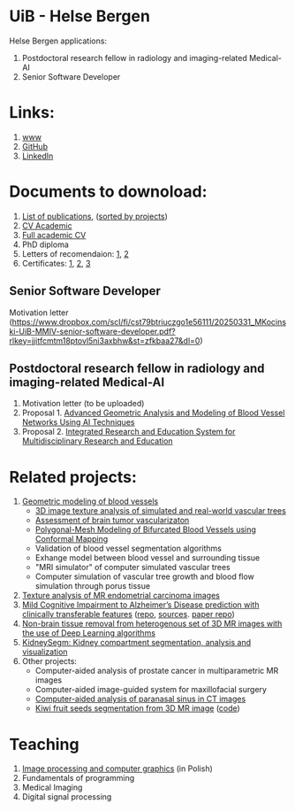 # UiB - Helse Bergen
Helse Bergen applications:
1. Postdoctoral research fellow in radiology and imaging-related Medical-AI
1. Senior Software Developer


# Links:
1. [www](https://marekkoc.github.io)
2. [GitHub](https://github.com/marekkoc)
4. [LinkedIn](https://www.linkedin.com/in/marek-kocinski-285a64110/)

# Documents to downoload:
1. [List of publications](https://www.dropbox.com/scl/fi/ixwqcw3ozq5aj167dds4f/20250329_mk_List-of-publications.pdf?rlkey=rrk37t0sgcof9zi4m1bvdtdrc&st=ekoqq8gt&dl=0), ([sorted by projects](https://www.dropbox.com/scl/fi/i4timyhavrvcozmwyi2at/20250329_mk_List-of-publications-by-projects.pdf?rlkey=9a5mbkdk32801ne6itigdlris&st=3tdp6nzo&dl=0))
1. [CV Academic](https://www.dropbox.com/scl/fi/kybqbevrj89bdidexx90w/20250330_MKocinski_CV.pdf?rlkey=y1y2uijjhifv37f7y6pccv0hz&st=ogea3xsu&dl=0)
1. [Full academic CV](https://www.dropbox.com/scl/fi/6j2p7ebjx78ueg5mbzbva/20250329_MKocinski-CV-full.pdf?rlkey=aezirs2fr972vu7yup3a7lfqo&st=u8r09sdg&dl=0)
1. PhD diploma <!--(https://www.dropbox.com/scl/fi/ns5z8i1onai856futf374/2009_Kocinski_PhD-diploma-eng.pdf?rlkey=2zpssj6azc6tjxunsdtafo8z0&st=vbirqoue&dl=0) -->
1. Letters of recomendaion: [1](https://www.dropbox.com/scl/fi/vz78wkv0p5tn8fmx0j39k/20241030_AM_letter_of_recommendation.pdf?rlkey=rw7ihm8o7dmzqa88mqun51n2j&st=gedq46gs&dl=0), [2](https://www.dropbox.com/scl/fi/otslverl4f2xiixx0f86m/20023_APrzekwas-CFDRC-Letter-of-Recommendation.jpg?rlkey=k3u3tkvmm1z3lrvd9pmacsxxo&st=wqg3489v&dl=0)
1. Certificates: [1](https://www.dropbox.com/scl/fi/46y2rmjzjoyzvmnx8ckch/2011_Enthought_Pythoni.pdf?rlkey=ro47oqupka42l6a89ck7kirio&st=d6dm8zv3&dl=0), [2](https://www.dropbox.com/scl/fi/ftmiirmpzurxx5v6avgtz/2025_HuggingFace-certificate-1.jpg?rlkey=muanfem2h02w9g78tctfrzau4&st=5sg8efhj&dl=0), [3](https://www.dropbox.com/scl/fi/upnave4nik0f7cpx6bgjx/20241122_Udemy-Object-oriented-programmig.pdf?rlkey=xx9ol10wloicz95y8p6dfwu12&st=kl6wqlt0&dl=0)

## Senior Software Developer 

Motivation letter (https://www.dropbox.com/scl/fi/cst79btriuczgo1e56111/20250331_MKocinski-UiB-MMIV-senior-software-developer.pdf?rlkey=jjitfcmtm18ptovl5ni3axbhw&st=zfkbaa27&dl=0)

## Postdoctoral research fellow in radiology and imaging-related Medical-AI
1. Motivation letter (to be uploaded)<!--(https://www.dropbox.com/scl/fi/ge2emh4h8i0yshit3h63e/20250401_MKocinski_post-doc.pdf?rlkey=hjvr0mlbht1uv0h9nj5f25olz&st=r7w1o7zs&dl=0)-->
2. Proposal 1. [Advanced Geometric Analysis and Modeling of Blood Vessel Networks
Using AI Techniques](https://www.dropbox.com/scl/fi/im8bk5c2d9xuffnp1g7n4/20250401_MMIV-proposal-1.pdf?rlkey=jhlc1f5owdhfrocodinro57yq&st=08urrixa&dl=0)
3. Proposal 2. [Integrated Research and Education System for Multidisciplinary Research and Education](https://www.dropbox.com/scl/fi/1jcqltdj8mn6j59hbxiwc/20250401_MMIV-proposal-2.pdf?rlkey=z5bz0rz0noycduky91c36bopd&st=6mvni9dy&dl=0)

# Related projects:
1. [Geometric modeling of blood vessels](https://github.com/marekkoc/blood-vessels-modeling)
   - [3D image texture analysis of simulated and real-world vascular trees](https://github.com/marekkoc/vascular-tree-3D-texture-analysis)
   - [Assessment of brain tumor vascularizaton](https://github.com/marekkoc/brain-tumor-vascularization/tree/main)
   - [Polygonal-Mesh Modeling of Bifurcated Blood Vessels using Conformal Mapping](https://github.com/marekkoc/VesselMesh3D-Conformal/tree/main)
   - Validation of blood vessel segmentation algorithms
   - Exhange model between blood vessel and surrounding tissue
   - "MRI simulator" of computer simulated vascular trees
   - Computer simulation of vascular tree growth and blood flow simulation through porus tissue   
1. [Texture analysis of MR endometrial carcinoma images](https://github.com/marekkoc/EndoMR-TextureAnalysis/tree/main)
1. [Mild Cognitive Impairment to Alzheimer’s Disease prediction with clinically transferable features](https://github.com/marekkoc/MCI-to-AD-Conversion-Predictors) ([repo](https://github.com/MMIV-ML/MCI-subgroups), [sources](https://github.com/MMIV-ML/MCI-subgroups/tree/master/src). [paper repo](https://github.com/marekkoc/Vik_et_al_FAQ-predictor-of-AD_paper-source-code))
1. [Non-brain tissue removal from heterogenous set of 3D MR images with the use of Deep Learning algorithms](https://github.com/marekkoc/2d-3d-unet-skullstripping)
1. [KidneySegm: Kidney compartment segmentation, analysis and visualization](https://github.com/MMIV-ML/KidneySegm)
1. Other projects:
    - Computer-aided analysis of prostate cancer in multiparametric MR images
    - Computer-aided image-guided system for maxillofacial surgery
    - [Computer-aided analysis of paranasal sinus in CT images](https://github.com/marekkoc/paranasal-sinus-analysis-in-ct)
    - [Kiwi fruit seeds segmentation from 3D MR image](https://github.com/marekkoc/Kiwi2021/) ([code](https://github.com/marekkoc/Kiwi2021/blob/main/kiwi-segm1.ipynb))


# Teaching
1. [Image processing and computer graphics](https://github.com/marekkoc/2016-2017_POiGK) (in Polish)
1. Fundamentals of programming
1. Medical Imaging
1. Digital signal processing
